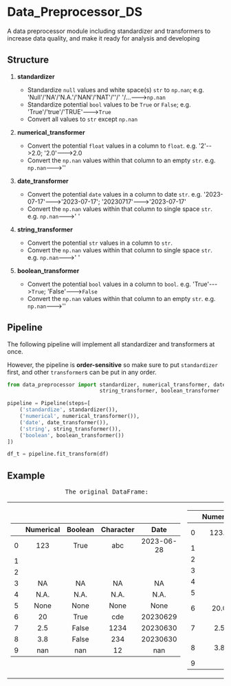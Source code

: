 # Data_Preprocessor_DS
A data preprocessor module including standardizer and transformers to increase data quality, and make it ready for analysis and developing

## Structure
1. **standardizer**
   - Standardize `null` values and white space(s) `str` to `np.nan`; e.g. 'Null'/'NA'/'N.A.'/'NAN'/'NAT'/''/' '/...--->`np.nan`
   - Standardize potential `bool` values to be `True` or `False`; e.g. 'True'/'true'/'TRUE'--->`True`
   - Convert all values to `str` except `np.nan`

3. **numerical_transformer**
   - Convert the potential `float` values in a column to `float`. e.g. '2'-->2.0; '2.0'--->2.0
   - Convert the `np.nan` values within that column to an empty `str`. e.g. `np.nan`--->''

4. **date_transformer**
   - Convert the potential `date` values in a column to date `str`. e.g. '2023-07-17'--->'2023-07-17'; '20230717'--->'2023-07-17'
   - Convert the `np.nan` values within that column to single space `str`. e.g. `np.nan`--->' '

6. **string_transformer**
   - Convert the potential `str` values in a column to `str`.
   - Convert the `np.nan` values within that column to single space `str`. e.g. `np.nan`--->' '

7. **boolean_transformer**
   - Convert the potential `bool` values in a column to `bool`. e.g. 'True'--->`True`; 'False'--->`False`
   - Convert the `np.nan` values within that column to an empty `str`. e.g. `np.nan`--->''

## Pipeline
The following pipeline will implement all standardizer and transformers at once.

However, the pipeline is **order-sensitive** so make sure to put `standardizer` first, and other `transformer`s can be put in any order.
```python
from data_preprocessor import standardizer, numerical_transformer, date_transformer,
                              string_transformer, boolean_transformer

pipeline = Pipeline(steps=[
    ('standardize', standardizer()),
    ('numerical', numerical_transformer()),
    ('date', date_transformer()),
    ('string', string_transformer()),
    ('boolean', boolean_transformer())
])

df_t = pipeline.fit_transform(df)
```

## Example
<pre>
                The original DataFrame:                                   The transformed DataFrame:
</pre>
<table>
<tr>
<td>

|     | Numerical    | Boolean    | Character    | Date        |
|:---:|:------------:|:----------:|:------------:|:-----------:|
|  0  | 123          | True       | abc          | 2023-06-28  |
|  1  |              |            |              |             |
|  2  |              |            |              |             |
|  3  | NA           | NA         | NA           | NA          |
|  4  | N.A.         | N.A.       | N.A.         | N.A.        |
|  5  | None         | None       | None         | None        |
|  6  | 20           | True       | cde          | 20230629    |
|  7  | 2.5          | False      | 1234         | 20230630    |
|  8  | 3.8          | False      | 234          | 20230630    |
|  9  | nan          | nan        | 12           | nan         |

</td>
<td>

|     | Numerical    | Boolean    | Character    | Date        |
|:---:|:------------:|:----------:|:------------:|:-----------:|
|  0  | 123.0        | True       | abc          | 2023-06-28  |
|  1  |              |            |              |             |
|  2  |              |            |              |             |
|  3  |              |            |              |             |
|  4  |              |            |              |             |
|  5  |              |            |              |             |
|  6  | 20.0         | True       | cde          | 2023-06-29  |
|  7  | 2.5          | False      | 1234         | 2023-06-30  |
|  8  | 3.8          | False      | 234          | 2023-06-30  |
|  9  |              |            | 12           |             |

</td>
</tr>
</table>
